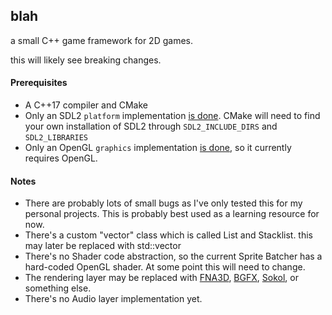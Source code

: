 ## blah
a small C++ game framework for 2D games.

this will likely see breaking changes.

#### Prerequisites 
 - A C++17 compiler and CMake
 - Only an SDL2 `platform` implementation [is done](https://github.com/NoelFB/blah/blob/master/private/blah/internal/platform_sdl2.cpp). CMake will need to find your own installation of SDL2 through `SDL2_INCLUDE_DIRS` and `SDL2_LIBRARIES`
 - Only an OpenGL `graphics` implementation [is done](https://github.com/NoelFB/blah/blob/master/private/blah/internal/graphics_opengl.cpp), so it currently requires OpenGL.
 
#### Notes
 - There are probably lots of small bugs as I've only tested this for my personal projects. This is probably best used as a learning resource for now.
 - There's a custom "vector" class which is called List and Stacklist. this may later be replaced with std::vector
 - There's no Shader code abstraction, so the current Sprite Batcher has a hard-coded OpenGL shader. At some point this will need to change.
 - The rendering layer may be replaced with [FNA3D](https://github.com/FNA-XNA/FNA3D), [BGFX](https://github.com/bkaradzic/bgfx), [Sokol](https://github.com/floooh/sokol), or something else.
 - There's no Audio layer implementation yet.

